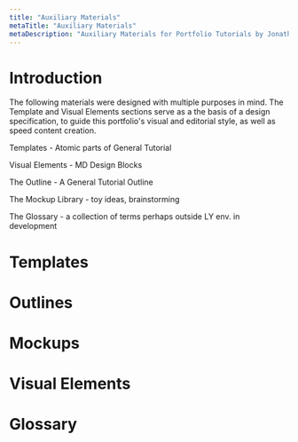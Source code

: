 ```yaml
---
title: "Auxiliary Materials"
metaTitle: "Auxiliary Materials"
metaDescription: "Auxiliary Materials for Portfolio Tutorials by Jonathan Capes"
---
```


# Introduction

The following materials were designed with multiple purposes in mind.  The Template and Visual Elements sections serve as a the basis of a design specification, to guide this portfolio's visual and editorial style, as well as speed content creation.

Templates - Atomic parts of General Tutorial

Visual Elements - MD Design Blocks

The Outline - A General Tutorial Outline

The Mockup Library - toy ideas, brainstorming

The Glossary - a collection of terms perhaps outside LY env. in development

# Templates

# Outlines

# Mockups

# Visual Elements

# Glossary

